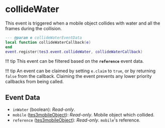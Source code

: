 <!---
	This file is autogenerated. Do not edit this file manually. Your changes will be ignored.
	More information: https://github.com/MWSE/MWSE/tree/master/docs
-->

# collideWater

This event is triggered when a mobile object collides with water and all the frames during the collision.

```lua
--- @param e collideWaterEventData
local function collideWaterCallback(e)
end
event.register(tes3.event.collideWater, collideWaterCallback)
```

!!! tip
	This event can be filtered based on the **`reference`** event data.

!!! tip
	An event can be claimed by setting `e.claim` to `true`, or by returning `false` from the callback. Claiming the event prevents any lower priority callbacks from being called.

## Event Data

* `inWater` (boolean): *Read-only*. 
* `mobile` ([tes3mobileObject](../../types/tes3mobileObject)): *Read-only*. Mobile object which collided.
* `reference` ([tes3mobileObject](../../types/tes3mobileObject)): *Read-only*. `mobile`'s reference.

